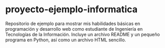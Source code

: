 # proyecto-ejemplo-informatica
Repositorio de ejemplo para mostrar mis habilidades básicas en programación y desarrollo web como estudiante de Ingeniería en Tecnologías de la Información. Incluye un archivo README y un pequeño programa en Python, así como un archivo HTML sencillo.
